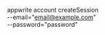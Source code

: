 appwrite account createSession \
        --email="email@example.com" \
        --password="password"
